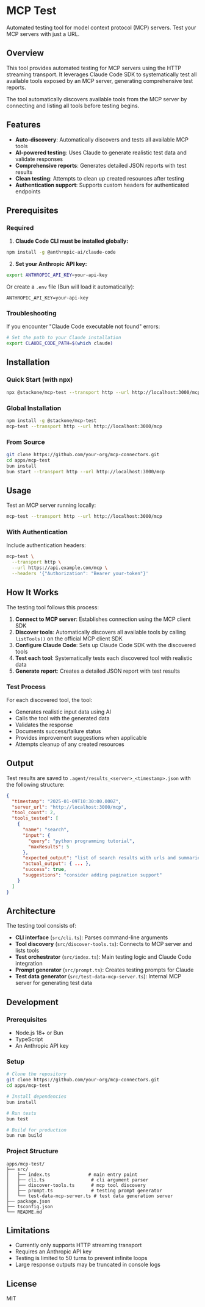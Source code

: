 # MCP Test

Automated testing tool for model context protocol (MCP) servers. Test your MCP servers with just a URL.

## Overview

This tool provides automated testing for MCP servers using the HTTP streaming transport. It leverages Claude Code SDK to systematically test all available tools exposed by an MCP server, generating comprehensive test reports.

The tool automatically discovers available tools from the MCP server by connecting and listing all tools before testing begins.

## Features

- **Auto-discovery**: Automatically discovers and tests all available MCP tools
- **AI-powered testing**: Uses Claude to generate realistic test data and validate responses
- **Comprehensive reports**: Generates detailed JSON reports with test results
- **Clean testing**: Attempts to clean up created resources after testing
- **Authentication support**: Supports custom headers for authenticated endpoints

## Prerequisites

### Required

1. **Claude Code CLI must be installed globally:**
```bash
npm install -g @anthropic-ai/claude-code
```

2. **Set your Anthropic API key:**
```bash
export ANTHROPIC_API_KEY=your-api-key
```

Or create a `.env` file (Bun will load it automatically):
```
ANTHROPIC_API_KEY=your-api-key
```

### Troubleshooting

If you encounter "Claude Code executable not found" errors:
```bash
# Set the path to your Claude installation
export CLAUDE_CODE_PATH=$(which claude)
```

## Installation

### Quick Start (with npx)
```bash
npx @stackone/mcp-test --transport http --url http://localhost:3000/mcp
```

### Global Installation
```bash
npm install -g @stackone/mcp-test
mcp-test --transport http --url http://localhost:3000/mcp
```

### From Source
```bash
git clone https://github.com/your-org/mcp-connectors.git
cd apps/mcp-test
bun install
bun start --transport http --url http://localhost:3000/mcp
```

## Usage

Test an MCP server running locally:

```bash
mcp-test --transport http --url http://localhost:3000/mcp
```

### With Authentication

Include authentication headers:

```bash
mcp-test \
  --transport http \
  --url https://api.example.com/mcp \
  --headers '{"Authorization": "Bearer your-token"}'
```

## How It Works

The testing tool follows this process:

1. **Connect to MCP server**: Establishes connection using the MCP client SDK
2. **Discover tools**: Automatically discovers all available tools by calling `listTools()` on the official MCP client SDK
3. **Configure Claude Code**: Sets up Claude Code SDK with the discovered tools
4. **Test each tool**: Systematically tests each discovered tool with realistic data
5. **Generate report**: Creates a detailed JSON report with test results

### Test Process

For each discovered tool, the tool:
- Generates realistic input data using AI
- Calls the tool with the generated data
- Validates the response
- Documents success/failure status
- Provides improvement suggestions when applicable
- Attempts cleanup of any created resources

## Output

Test results are saved to `.agent/results_<server>_<timestamp>.json` with the following structure:

```json
{
  "timestamp": "2025-01-09T10:30:00.000Z",
  "server_url": "http://localhost:3000/mcp",
  "tool_count": 2,
  "tools_tested": [
    {
      "name": "search",
      "input": {
        "query": "python programming tutorial",
        "maxResults": 5
      },
      "expected_output": "list of search results with urls and summaries",
      "actual_output": { ... },
      "success": true,
      "suggestions": "consider adding pagination support"
    }
  ]
}
```

## Architecture

The testing tool consists of:

- **CLI interface** (`src/cli.ts`): Parses command-line arguments
- **Tool discovery** (`src/discover-tools.ts`): Connects to MCP server and lists tools
- **Test orchestrator** (`src/index.ts`): Main testing logic and Claude Code integration
- **Prompt generator** (`src/prompt.ts`): Creates testing prompts for Claude
- **Test data generator** (`src/test-data-mcp-server.ts`): Internal MCP server for generating test data

## Development

### Prerequisites

- Node.js 18+ or Bun
- TypeScript
- An Anthropic API key

### Setup

```bash
# Clone the repository
git clone https://github.com/your-org/mcp-connectors.git
cd apps/mcp-test

# Install dependencies
bun install

# Run tests
bun test

# Build for production
bun run build
```

### Project Structure

```
apps/mcp-test/
├── src/
│   ├── index.ts              # main entry point
│   ├── cli.ts                 # cli argument parser
│   ├── discover-tools.ts      # mcp tool discovery
│   ├── prompt.ts              # testing prompt generator
│   └── test-data-mcp-server.ts # test data generation server
├── package.json
├── tsconfig.json
└── README.md
```


## Limitations

- Currently only supports HTTP streaming transport
- Requires an Anthropic API key
- Testing is limited to 50 turns to prevent infinite loops
- Large response outputs may be truncated in console logs

## License

MIT